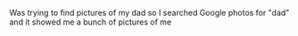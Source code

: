 Was trying to find pictures of my dad so I searched Google photos for "dad" and it showed me a bunch of pictures of me

